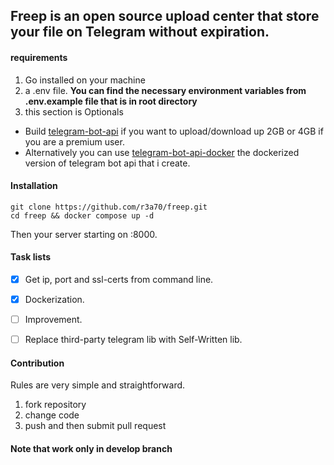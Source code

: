 ## **Freep** is an open source upload center that store your file on **Telegram** without expiration.

#### requirements
1. Go installed on your machine
2. a .env file. **You can find the necessary environment variables from .env.example file that is in root directory**
3. this section is Optionals 
  * Build [telegram-bot-api](https://tdlib.github.io/telegram-bot-api/build.html) if you want to upload/download up 2GB or 4GB if you are a premium user.
  * Alternatively you can use [telegram-bot-api-docker](https://github.com/r3a70/telegram-bot-api-docker) the dockerized version of telegram bot api that i create.

#### Installation

```
git clone https://github.com/r3a70/freep.git
cd freep && docker compose up -d
```
Then your server starting on :8000.

#### Task lists
- [x] Get ip, port and ssl-certs from command line.
- [x] Dockerization.
- [ ] Improvement.
- [ ] Replace third-party telegram lib with Self-Written lib.


#### Contribution
Rules are very simple and straightforward.
1. fork repository 
2. change code
3. push and then submit pull request

#### Note that work only in develop branch
